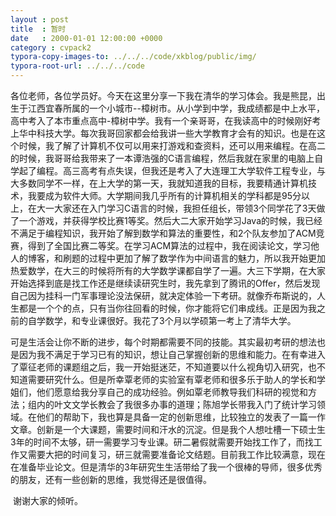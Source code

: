 ```yaml
---
layout : post
title  : 暂时
date   : 2000-01-01 12:00:00 +0000
category : cvpack2
typora-copy-images-to: ../../../code/xkblog/public/img/
typora-root-url: ../../../code
---
```


​		各位老师，各位学员好。今天在这里分享一下我在清华的学习体会。我是熊昆，出生于江西宜春所属的一个小城市--樟树市。从小学到中学，我成绩都是中上水平，高中考入了本市重点高中-樟树中学。我有一个亲哥哥，在我读高中的时候刚好考上华中科技大学。每次我哥回家都会给我讲一些大学教育才会有的知识。也是在这个时候，我了解了计算机不仅可以用来打游戏和查资料，还可以用来编程。在高二的时候，我哥哥给我带来了一本谭浩强的C语言编程，然后我就在家里的电脑上自学起了编程。高三高考有点失误，但我还是考入了大连理工大学软件工程专业，与大多数同学不一样，在上大学的第一天，我就知道我的目标，我要精通计算机技术，我要成为软件大师。大学期间我几乎所有的计算机相关的学科都是95分以上，在大一大家还在入门学习C语言的时候，我担任组长，带领3个同学花了3天做了一个游戏，并获得学校比赛1等奖。然后大二大家开始学习Java的时候，我已经不满足于编程知识，我开始了解到数学和算法的重要性，和2个队友参加了ACM竞赛，得到了全国比赛二等奖。在学习ACM算法的过程中，我在阅读论文，学习他人的博客，和刷题的过程中更加了解了数学作为中间语言的魅力，所以我开始更加热爱数学，在大三的时候将所有的大学数学课都自学了一遍。大三下学期，在大家开始选择到底是找工作还是继续读研究生时，我先拿到了腾讯的Offer，然后发现自己因为挂科一门军事理论没法保研，就决定体验一下考研。就像乔布斯说的，人生都是一个个的点，只有当你往回看的时候，你才能将它们串成线。正是因为我之前的自学数学，和专业课很好。我花了3个月以学硕第一考上了清华大学。

​		可是生活会让你不断的进步，每个时期都需要不同的技能。其实最初考研的想法也是因为我不满足于学习已有的知识，想让自己掌握创新的思维和能力。在有幸进入了覃征老师的课题组之后，我一开始挺迷茫，不知道要以什么视角切入研究，也不知道需要研究什么。但是所幸覃老师的实验室有覃老师和很多乐于助人的学长和学姐们，他们愿意给我分享自己的成功经验。例如覃老师教导我们科研的视觉和方法；组内的叶文文学长教会了我很多办事的道理；陈旭学长带我入门了统计学习领域。在他们的帮助下，我也算是具备一定的创新思维，比较独立的发表了一篇一作文章。创新是一个大课题，需要时间和汗水的沉淀。但是我个人想吐槽一下硕士生3年的时间不太够，研一需要学习专业课。研二暑假就需要开始找工作了，而找工作又需要大把的时间复习，研三就需要准备论文结题。目前我工作比较满意，现在在准备毕业论文。但是清华的3年研究生生活带给了我一个很棒的导师，很多优秀的朋友，还有一些创新的思维，我觉得还是很值得。

​		谢谢大家的倾听。